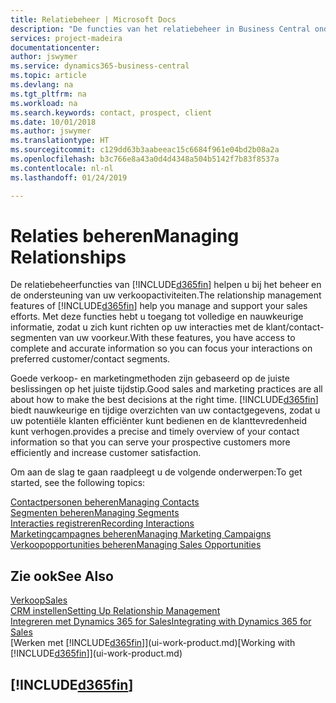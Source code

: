```yaml
---
title: Relatiebeheer | Microsoft Docs
description: "De functies van het relatiebeheer in Business Central ondersteunen uw verkoopinspanningen en u kunt gegevens over contacten en prospects openen zodat u klanten efficiënter kunt bedienen."
services: project-madeira
documentationcenter: 
author: jswymer
ms.service: dynamics365-business-central
ms.topic: article
ms.devlang: na
ms.tgt_pltfrm: na
ms.workload: na
ms.search.keywords: contact, prospect, client
ms.date: 10/01/2018
ms.author: jswymer
ms.translationtype: HT
ms.sourcegitcommit: c129dd63b3aabeeac15c6684f961e04bd2b08a2a
ms.openlocfilehash: b3c766e8a43a0d4d4348a504b5142f7b83f8537a
ms.contentlocale: nl-nl
ms.lasthandoff: 01/24/2019

---
```

# <a name="managing-relationships"></a><span data-ttu-id="6f447-103">Relaties beheren</span><span class="sxs-lookup"><span data-stu-id="6f447-103">Managing Relationships</span></span>
<span data-ttu-id="6f447-104">De relatiebeheerfuncties van [!INCLUDE[d365fin](includes/d365fin_md.md)] helpen u bij het beheer en de ondersteuning van uw verkoopactiviteiten.</span><span class="sxs-lookup"><span data-stu-id="6f447-104">The relationship management features of [!INCLUDE[d365fin](includes/d365fin_md.md)] help you manage and support your sales efforts.</span></span> <span data-ttu-id="6f447-105">Met deze functies hebt u toegang tot volledige en nauwkeurige informatie, zodat u zich kunt richten op uw interacties met de klant/contact-segmenten van uw voorkeur.</span><span class="sxs-lookup"><span data-stu-id="6f447-105">With these features, you have access to complete and accurate information so you can focus your interactions on preferred customer/contact segments.</span></span>

<span data-ttu-id="6f447-106">Goede verkoop- en marketingmethoden zijn gebaseerd op de juiste beslissingen op het juiste tijdstip.</span><span class="sxs-lookup"><span data-stu-id="6f447-106">Good sales and marketing practices are all about how to make the best decisions at the right time.</span></span> [!INCLUDE[d365fin](includes/d365fin_md.md)] <span data-ttu-id="6f447-107">biedt nauwkeurige en tijdige overzichten van uw contactgegevens, zodat u uw potentiële klanten efficiënter kunt bedienen en de klanttevredenheid kunt verhogen.</span><span class="sxs-lookup"><span data-stu-id="6f447-107">provides a precise and timely overview of your contact information so that you can serve your prospective customers more efficiently and increase customer satisfaction.</span></span>

<span data-ttu-id="6f447-108">Om aan de slag te gaan raadpleegt u de volgende onderwerpen:</span><span class="sxs-lookup"><span data-stu-id="6f447-108">To get started, see the following topics:</span></span>

[<span data-ttu-id="6f447-109">Contactpersonen beheren</span><span class="sxs-lookup"><span data-stu-id="6f447-109">Managing Contacts</span></span>](marketing-contacts.md)  
[<span data-ttu-id="6f447-110">Segmenten beheren</span><span class="sxs-lookup"><span data-stu-id="6f447-110">Managing Segments</span></span>](marketing-segments.md)  
[<span data-ttu-id="6f447-111">Interacties registreren</span><span class="sxs-lookup"><span data-stu-id="6f447-111">Recording Interactions</span></span>](marketing-interactions.md)  
[<span data-ttu-id="6f447-112">Marketingcampagnes beheren</span><span class="sxs-lookup"><span data-stu-id="6f447-112">Managing Marketing Campaigns</span></span>](marketing-campaigns.md)  
[<span data-ttu-id="6f447-113">Verkoopopportunities beheren</span><span class="sxs-lookup"><span data-stu-id="6f447-113">Managing Sales Opportunities</span></span>](marketing-manage-sales-opportunities.md)

## <a name="see-also"></a><span data-ttu-id="6f447-114">Zie ook</span><span class="sxs-lookup"><span data-stu-id="6f447-114">See Also</span></span>
[<span data-ttu-id="6f447-115">Verkoop</span><span class="sxs-lookup"><span data-stu-id="6f447-115">Sales</span></span>](sales-manage-sales.md)  
[<span data-ttu-id="6f447-116">CRM instellen</span><span class="sxs-lookup"><span data-stu-id="6f447-116">Setting Up Relationship Management</span></span>](marketing-setup-marketing.md)  
[<span data-ttu-id="6f447-117">Integreren met Dynamics 365 for Sales</span><span class="sxs-lookup"><span data-stu-id="6f447-117">Integrating with Dynamics 365 for Sales</span></span>](marketing-integrate-dynamicscrm.md)  
<span data-ttu-id="6f447-118">[Werken met [!INCLUDE[d365fin](includes/d365fin_md.md)]](ui-work-product.md)</span><span class="sxs-lookup"><span data-stu-id="6f447-118">[Working with [!INCLUDE[d365fin](includes/d365fin_md.md)]](ui-work-product.md)</span></span>  

## [!INCLUDE[d365fin](includes/free_trial_md.md)]  

